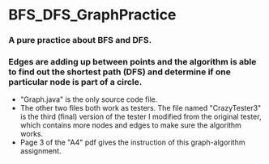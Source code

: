 # BFS_DFS_GraphPractice
### A pure practice about BFS and DFS. 
### Edges are adding up between points and the algorithm is able to find out the shortest path (DFS) and determine if one particular node is part of a circle.
 * "Graph.java" is the only source code file.
 * The other two files both work as testers. The file named "CrazyTester3" is the third (final) version of the tester I modified from the original tester, which contains more nodes and edges to make sure the algorithm works.
 * Page 3 of the "A4" pdf gives the instruction of this graph-algorithm assignment.
